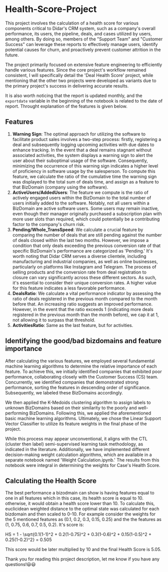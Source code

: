 # Health-Score-Project
This project involves the calculation of a health score for various components critical to Didar's CRM system, such as a company's overall performance, its users, the pipeline, deals, and cases utilized by users, among others. By doing so, members of the "Support Team" and "Customer Success" can leverage these reports to effectively manage users, identify potential causes for churn, and proactively prevent customer attrition in the future.

The project primarily focused on extensive feature engineering to efficiently handle various features. Since the core project's workflow remained consistent, I will specifically detail the 'Deal Health Score' project, while mentioning that the other two projects were developed as variants due to the primary project's success in delivering accurate results.

It is also worth noticing that the report is updated monthly, and the `exportdate` variable in the beginning of the notebook is related to the date of report. Throught explanation of the features is given below.

## Features
1. **Warning Sign**: The optimal approach for utilizing the software to facilitate product sales involves a two-step process: firstly, registering a deal and subsequently logging upcoming activities with due dates to enhance tracking. In the event that a deal remains stagnant without associated activities, the system displays a warning sign to alert the user about their suboptimal usage of the software. Consequently, minimizing the occurrence of this warning sign indicates a higher level of proficiency in software usage by the salesperson. To compute this feature, we calculate the ratio of the cumulative time the warning sign was displayed to the total sum of deals time, and assign as a feature to that BizDomain (company using the software).
2. **ActiveUsers/AddedUsers**: The feature we compute is the ratio of actively engaged users within the BizDomain to the total number of users initially added to the software. Notably, not all users within a BizDomain are active software users. Some users may remain inactive, even though their manager originally purchased a subscription plan with more user slots than required, which could potentially be a contributing factor to the company's churn risk.
3. **Pending/Whole_TransSpeed**: We calculate a crucial feature by comparing the number of deals that are still pending against the number of deals closed within the last two months. However, we impose a condition that only deals exceeding the previous conversion rate of that specific BizDomain's performance are categorized as 'Pending.' It's worth noting that Didar CRM serves a diverse clientele, including manufacturing and industrial companies, as well as online businesses, particularly on platforms like Instagram and Telegram. The process of selling products and the conversion rate from deal registration to closure can vary significantly across these different sectors. As such, it's essential to consider their unique conversion rates. A higher value for this feature indicates a less favorable performance.
4. **DealsRatio**: We calculate a vital performance indicator by assessing the ratio of deals registered in the previous month compared to the month before that. An increasing ratio suggests an improved performance. However, in the event that the ratio exceeds 1 (indicating more deals registered in the previous month than the month before), we cap it at 1, not allowing it to surpass that threshold.
5. **ActivitiesRatio**: Same as the last feature, but for activities.

## Identifying the good/bad bizdomains and feature importance
After calculating the various features, we employed several fundamental machine learning algorithms to determine the relative importance of each feature. To achieve this, we initially identified companies that exhibited poor performance, collaborating closely with the Customer Success (CS) team. Concurrently, we identified companies that demonstrated strong performance, sorting the features in descending order of significance. Subsequently, we labeled these BizDomains accordingly.

We then applied the K-Medoids clustering algorithm to assign labels to unknown BizDomains based on their similarity to the poorly and well-performing BizDomains. Following this, we applied the aforementioned basic machine learning algorithms. Ultimately, we chose the Linear Support Vector Classifier to utilize its feature weights in the final phase of the project.

While this process may appear unconventional, it aligns with the CTL (cluster then label) semi-supervised learning task methodology, as indicated in the literature. Additionally, we have implemented different decision-making weight calculation algorithms, which are available in a separate notebook named 'Weight Calculation.ipynb.' The results from this notebook were integral in determining the weights for Case's Health Score.


## Calculating the Health Score
The best performance a bizodmain can show is having features equal to one in all features which in this case, its health score is equal to 10. otherwise, it would obtain a health score lower than 10. To calculate this, euclicidean weighted distance to the optimal state was calculated for each bizdomain and then scaled to 0-10. For example consider the weights for the 5 mentioned features as (0.1, 0.2, 0.3, 0.15, 0.25) and the the features as (1, 0.75, 0.6, 0.7, 0.5, 0.2). It's score is:

HS = 1 - \sqrt{0.1(1-1)^2 + 0.2(1-0.75)^2 + 0.3(1-0.6)^2 + 0.15(1-0.5)^2 + 0.25(1-0.2)^2} = 0.505

This score would be later multiplied by 10 and the final Health Score is 5.05.


Thank you for reading this project description, let me know if you have any questions!😃😃
